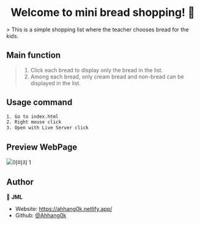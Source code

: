 <h1 align="center">Welcome to mini bread shopping! 🍞</h1>
<p>
</p>
> This is a simple shopping list where the teacher chooses bread for the kids.

## Main function
>  1. Click each bread to display only the bread in the list.  
>  2. Among each bread, only cream bread and non-bread can be displayed in the list.

## Usage command

```sh
1. Go to index.html
2. Right mouse click
3. Open with Live Server click
```
## Preview WebPage
![이미지 1](https://user-images.githubusercontent.com/62680930/105794144-c2703500-5fcd-11eb-9c20-f4929851cf39.png)

## Author

👤 **JML**

- Website: https://ahhang0k.netlify.app/
- Github: [@Ahhang0k](https://github.com/Ahhang0k)
